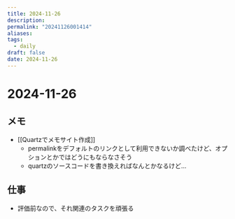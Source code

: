 ```yaml
---
title: 2024-11-26
description: 
permalink: "20241126001414"
aliases: 
tags:
  - daily
draft: false
date: 2024-11-26
---
```

# 2024-11-26

## メモ

- [[Quartzでメモサイト作成]]
    - permalinkをデフォルトのリンクとして利用できないか調べたけど、オプションとかではどうにもならなさそう
    - quartzのソースコードを書き換えればなんとかなるけど...

## 仕事

- 評価前なので、それ関連のタスクを頑張る


